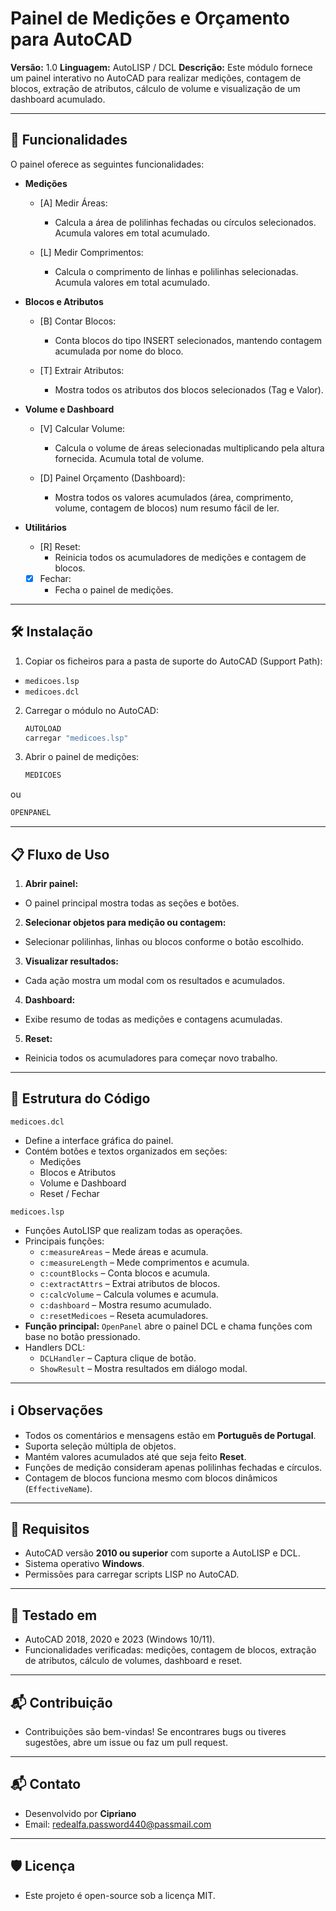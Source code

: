 # Painel de Medições e Orçamento para AutoCAD

**Versão:** 1.0
**Linguagem:** AutoLISP / DCL
**Descrição:** Este módulo fornece um painel interativo no AutoCAD para realizar medições, contagem de blocos, extração de atributos, cálculo de volume e visualização de um dashboard acumulado.

---

## 🚀 Funcionalidades

O painel oferece as seguintes funcionalidades:

- **Medições**
  - [A] Medir Áreas:
    - Calcula a área de polilinhas fechadas ou círculos selecionados. Acumula valores em total acumulado.

  - [L] Medir Comprimentos:
    - Calcula o comprimento de linhas e polilinhas selecionadas. Acumula valores em total acumulado.

- **Blocos e Atributos**
  - [B] Contar Blocos:
    - Conta blocos do tipo INSERT selecionados, mantendo contagem acumulada por nome do bloco.

  - [T] Extrair Atributos:
    - Mostra todos os atributos dos blocos selecionados (Tag e Valor).

- **Volume e Dashboard**
  - [V] Calcular Volume:
    - Calcula o volume de áreas selecionadas multiplicando pela altura fornecida. Acumula total de volume.

  - [D] Painel Orçamento (Dashboard):
    - Mostra todos os valores acumulados (área, comprimento, volume, contagem de blocos) num resumo fácil de ler.

- **Utilitários**
  - [R] Reset:
    - Reinicia todos os acumuladores de medições e contagem de blocos.

  - [X] Fechar:
    - Fecha o painel de medições.

---

## 🛠️ Instalação

1. Copiar os ficheiros para a pasta de suporte do AutoCAD (Support Path):

- `medicoes.lsp`
- `medicoes.dcl`

2. Carregar o módulo no AutoCAD:

   ```lisp
   AUTOLOAD
   carregar "medicoes.lsp"
   ```

3. Abrir o painel de medições:

   ```lisp
   MEDICOES
   ```

ou

   ```lisp
   OPENPANEL
   ```

---

## 📋 Fluxo de Uso

1. **Abrir painel:**
- O painel principal mostra todas as seções e botões.

2. **Selecionar objetos para medição ou contagem:**
- Selecionar polilinhas, linhas ou blocos conforme o botão escolhido.

3. **Visualizar resultados:**
- Cada ação mostra um modal com os resultados e acumulados.

4. **Dashboard:**
- Exibe resumo de todas as medições e contagens acumuladas.

5. **Reset:**
- Reinicia todos os acumuladores para começar novo trabalho.

---

## 📁 Estrutura do Código

`medicoes.dcl`

- Define a interface gráfica do painel.
- Contém botões e textos organizados em seções:
  - Medições
  - Blocos e Atributos
  - Volume e Dashboard
  - Reset / Fechar

`medicoes.lsp`

- Funções AutoLISP que realizam todas as operações.
- Principais funções:
  - `c:measureAreas` – Mede áreas e acumula.
  - `c:measureLength` – Mede comprimentos e acumula.
  - `c:countBlocks` – Conta blocos e acumula.
  - `c:extractAttrs` – Extrai atributos de blocos.
  - `c:calcVolume` – Calcula volumes e acumula.
  - `c:dashboard` – Mostra resumo acumulado.
  - `c:resetMedicoes` – Reseta acumuladores.
- **Função principal:** `OpenPanel` abre o painel DCL e chama funções com base no botão pressionado.
- Handlers DCL:
  - `DCLHandler` – Captura clique de botão.
  - `ShowResult` – Mostra resultados em diálogo modal.

---

## ℹ️ Observações

- Todos os comentários e mensagens estão em **Português de Portugal**.
- Suporta seleção múltipla de objetos.
- Mantém valores acumulados até que seja feito **Reset**.
- Funções de medição consideram apenas polilinhas fechadas e círculos.
- Contagem de blocos funciona mesmo com blocos dinâmicos (`EffectiveName`).

---

## 🔧 Requisitos

- AutoCAD versão **2010 ou superior** com suporte a AutoLISP e DCL.
- Sistema operativo **Windows**.
- Permissões para carregar scripts LISP no AutoCAD.

---

## 🧪 Testado em

- AutoCAD 2018, 2020 e 2023 (Windows 10/11).
- Funcionalidades verificadas: medições, contagem de blocos, extração de atributos, cálculo de volumes, dashboard e reset.

---

## 📬 Contribuição

- Contribuições são bem-vindas! Se encontrares bugs ou tiveres sugestões, abre um issue ou faz um pull request.

---

## 📬 Contato

- Desenvolvido por **Cipriano**
- Email: redealfa.password440@passmail.com

---

## 🛡️ Licença

- Este projeto é open-source sob a licença MIT.

